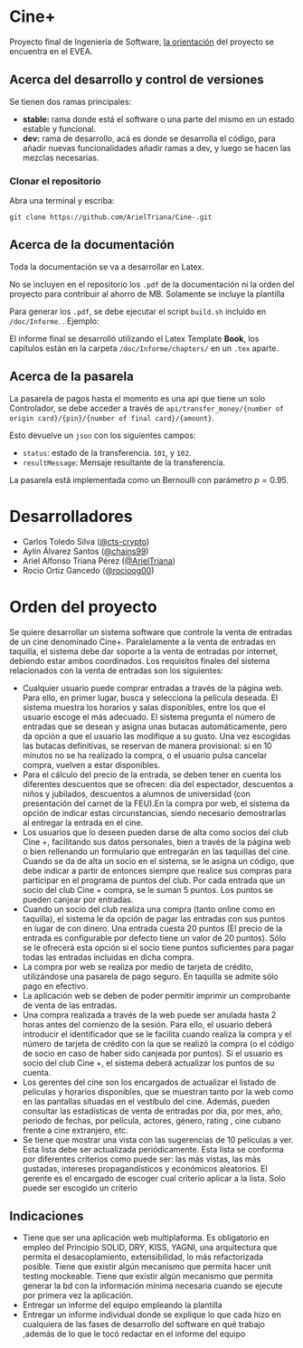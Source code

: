 # Cine+

Proyecto final de Ingeniería de Software, [la orientación](https://evea.uh.cu/mod/resource/view.php?id=11766) del proyecto se encuentra en el EVEA.

## Acerca del desarrollo y control de versiones

Se tienen dos ramas principales:

* **stable:** rama donde está el software o una parte del mismo en un estado estable y funcional.
* **dev:** rama de desarrollo, acá es donde se desarrolla el código, para añadir nuevas funcionalidades añadir ramas a dev, y luego se hacen las mezclas necesarias.

### Clonar el repositorio

Abra una terminal y escriba:

```
git clone https://github.com/ArielTriana/Cine-.git
```
## Acerca de la documentación

Toda la documentación se va a desarrollar en Latex.

No se incluyen en el repositorio los `.pdf` de la documentación ni la orden del proyecto para contribuir al ahorro de MB. Solamente se incluye la plantilla

Para generar los `.pdf`, se debe ejecutar el script `build.sh` incluido en `/doc/Informe`. . Ejemplo:

El informe final se desarrolló utilizando el Latex Template **Book**, los capítulos están en la carpeta `/doc/Informe/chapters/` en un `.tex` aparte.

## Acerca de la pasarela

La pasarela de pagos hasta el momento es una api que tiene un solo Controlador, se debe acceder a través de `api/transfer_money/{number of origin card}/{pin}/{number of final card}/{amount}`.

Esto devuelve un `json` con los siguientes campos:

* `status`: estado de la transferencia. `101`, y `102`.
* `resultMessage`: Mensaje resultante de la transferencia.

La pasarela está implementada como un Bernoulli con parámetro $p = 0.95$.


# Desarrolladores

* Carlos Toledo Silva ([@cts-crypto](https://github.com/cts-crypto))
* Aylín Álvarez Santos ([@chains99](https://github.com/chains99))
* Ariel Alfonso Triana Pérez ([@ArielTriana](https://github.com/ArielTriana))
* Rocio Ortiz Gancedo ([@rocioog00](https://github.com/rocioog00))

# Orden del proyecto

Se quiere desarrollar un sistema software que controle la venta de entradas de un cine denominado Cine+. Paralelamente a la venta de entradas en taquilla, el sistema debe dar soporte a la venta de entradas por internet, debiendo estar ambos coordinados. Los requisitos finales del sistema relacionados con la venta de entradas son los siguientes:

* Cualquier usuario puede comprar entradas a través de la página web. Para ello, en primer lugar, busca y selecciona la película deseada. El sistema muestra los horarios y salas disponibles, entre los que el usuario escoge el más adecuado. El sistema pregunta el número de entradas que se desean y asigna unas butacas automáticamente, pero da opción a que el usuario las modifique a su gusto. Una vez escogidas las butacas definitivas, se reservan de manera provisional: si en 10 minutos no se ha realizado la compra, o el usuario pulsa cancelar compra, vuelven a estar disponibles.
* Para el cálculo del precio de la entrada, se deben tener en cuenta los diferentes descuentos que se ofrecen: día del espectador, descuentos a niños y jubilados, descuentos a alumnos de universidad (con presentación del carnet de la FEU).En la compra por web, el sistema da opción de indicar estas circunstancias, siendo necesario demostrarlas al entregar la entrada en el cine.
* Los usuarios que lo deseen pueden darse de alta como socios del club Cine +, facilitando sus datos personales, bien a través de la página web o bien rellenando un formulario que entregarán en las taquillas del cine. Cuando se da de alta un socio en el sistema, se le asigna un código, que debe indicar a partir de entonces siempre que realice sus compras para participar en el programa de puntos del club. Por cada entrada que un socio del club Cine + compra, se le suman 5 puntos. Los puntos se pueden canjear por entradas.
* Cuando un socio del club realiza una compra (tanto online como en taquilla), el sistema le da opción de pagar las entradas con sus puntos en lugar de con dinero. Una entrada cuesta 20 puntos (El precio de la entrada es configurable por defecto tiene un valor de 20 puntos). Sólo se le ofrecerá esta opción si el socio tiene puntos suficientes para pagar todas las entradas incluidas en dicha compra.
* La compra por web se realiza por medio de tarjeta de crédito, utilizándose una pasarela de pago seguro. En taquilla se admite sólo pago en efectivo.
* La aplicación web se deben de poder permitir imprimir un comprobante de venta de las entradas.
* Una compra realizada a través de la web puede ser anulada hasta 2 horas antes del comienzo de la sesión. Para ello, el usuario deberá introducir el identificador que se le facilita cuando realiza la compra y el número de tarjeta de crédito con la que se realizó la compra (o el código de socio en caso de haber sido canjeada por puntos). Si el usuario es socio del club Cine +, el sistema deberá actualizar los puntos de su cuenta.
* Los gerentes del cine son los encargados de actualizar el listado de películas y horarios disponibles, que se muestran tanto por la web como en las pantallas situadas en el vestíbulo del cine. Además, pueden consultar las estadísticas de venta de entradas por día, por mes, año, periodo de fechas, por película, actores, género, rating , cine cubano frente a cine extranjero, etc.
* Se tiene que mostrar una vista con las sugerencias de 10 películas a ver. Esta lista debe ser actualizada periódicamente. Esta lista se conforma por diferentes criterios como puede ser: las más vistas, las más gustadas, intereses propagandísticos y económicos aleatorios. El gerente es el encargado de escoger cual criterio aplicar a la lista. Solo puede ser escogido un criterio

## Indicaciones

* Tiene que ser una aplicación web multiplaforma. Es obligatorio en empleo del Principio SOLID, DRY, KISS, YAGNI, una arquitectura que permita el desacoplamiento, extensibilidad, lo más refactorizada posible. Tiene que existir algún mecanismo que permita hacer unit testing mockeable. Tiene que existir algún mecanismo que permita generar la bd con la información mínima necesaria cuando se ejecute por primera vez la aplicación.
* Entregar un informe del equipo empleando la plantilla
* Entregar un informe individual donde se explique lo que cada hizo en cualquiera de las fases de desarrollo del software en qué trabajo ,además de lo que le tocó redactar en el informe del equipo
